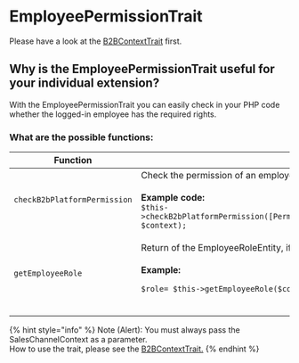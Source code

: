 # EmployeePermissionTrait

Please have a look at the [B2BContextTrait](b2bcontexttrait.md) first.

## **Why is the EmployeePermissionTrait useful for your individual extension?**

With the EmployeePermissionTrait you can easily check in your PHP code whether the logged-in employee has the required rights.

### What are the possible functions:

<table><thead><tr><th>Function</th><th>Description</th><th data-hidden></th><th data-hidden></th></tr></thead><tbody><tr><td><code>checkB2bPlatformPermission</code></td><td>Check the permission of an employee:<br><br><strong>Example code:</strong><br><code>$this->checkB2bPlatformPermission([Permissions::</code><em><code>EMPLOYEE_PERMISSION_VIEW_ALL_ORDERS</code></em><code>], $context);</code></td><td></td><td></td></tr><tr><td><code>getEmployeeRole</code></td><td><p>Return of the EmployeeRoleEntity, if a role is stored accordingly.<br><br><strong>Example:</strong> </p><p><code>$role= $this->getEmployeeRole($context);</code><br><br></p></td><td></td><td></td></tr></tbody></table>

{% hint style="info" %}
Note (Alert): You must always pass the SalesChannelContext as a parameter.\
How to use the trait, please see the [B2BContextTrait.](b2bcontexttrait.md#note-alert)
{% endhint %}
